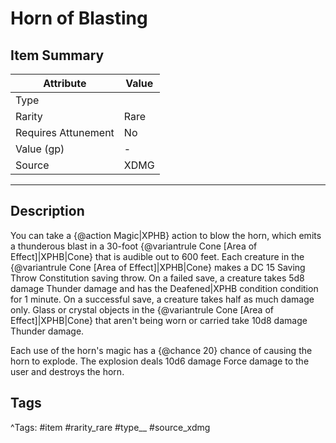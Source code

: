 # Horn of Blasting

## Item Summary

| Attribute            | Value                        |
|----------------------|------------------------------|
| Type                 |   |
| Rarity               | Rare             |
| Requires Attunement  | No                |
| Value (gp)           | -    |
| Source               | XDMG |

---

## Description

You can take a {@action Magic|XPHB} action to blow the horn, which emits a thunderous blast in a 30-foot {@variantrule Cone [Area of Effect]|XPHB|Cone} that is audible out to 600 feet. Each creature in the {@variantrule Cone [Area of Effect]|XPHB|Cone} makes a DC 15 Saving Throw Constitution saving throw. On a failed save, a creature takes 5d8 damage Thunder damage and has the Deafened|XPHB condition condition for 1 minute. On a successful save, a creature takes half as much damage only. Glass or crystal objects in the {@variantrule Cone [Area of Effect]|XPHB|Cone} that aren't being worn or carried take 10d8 damage Thunder damage.

Each use of the horn's magic has a {@chance 20} chance of causing the horn to explode. The explosion deals 10d6 damage Force damage to the user and destroys the horn.

## Tags

^Tags: #item #rarity_rare #type__ #source_xdmg